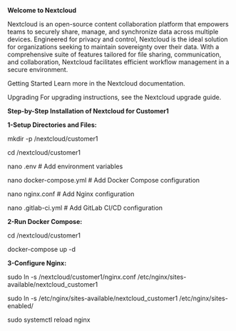 **Welcome to Nextcloud**

Nextcloud is an open-source content collaboration platform that empowers teams to securely share, manage, and synchronize data across multiple devices. Engineered for privacy and control, Nextcloud is the ideal solution for organizations seeking to maintain sovereignty over their data. With a comprehensive suite of features tailored for file sharing, communication, and collaboration, Nextcloud facilitates efficient workflow management in a secure environment.

Getting Started
Learn more in the Nextcloud documentation.

Upgrading
For upgrading instructions, see the Nextcloud upgrade guide.



**Step-by-Step Installation of Nextcloud for Customer1**

**1-Setup Directories and Files:**

mkdir -p /nextcloud/customer1

cd /nextcloud/customer1

nano .env                     # Add environment variables

nano docker-compose.yml       # Add Docker Compose configuration

nano nginx.conf               # Add Nginx configuration

nano .gitlab-ci.yml           # Add GitLab CI/CD configuration


**2-Run Docker Compose:**

cd /nextcloud/customer1

docker-compose up -d

**3-Configure Nginx:**

sudo ln -s /nextcloud/customer1/nginx.conf /etc/nginx/sites-available/nextcloud_customer1

sudo ln -s /etc/nginx/sites-available/nextcloud_customer1 /etc/nginx/sites-enabled/

sudo systemctl reload nginx




